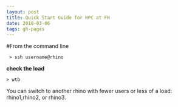 ```yaml
---
layout: post
title: Quick Start Guide for HPC at FH 
date: 2018-03-06
tags: gh-pages
---
```


#From the command line 
```
 > ssh username@rhino 
```

__check the load__

```
> wtb
```

You can switch to another rhino with fewer users or less of a load: rhino1,rhino2, or rhino3.     


